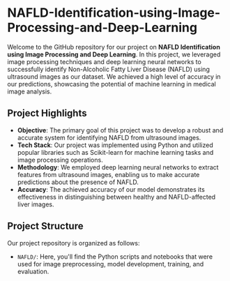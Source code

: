 # NAFLD-Identification-using-Image-Processing-and-Deep-Learning

Welcome to the GitHub repository for our project on **NAFLD Identification using Image Processing and Deep Learning**. In this project, we leveraged image processing techniques and deep learning neural networks to successfully identify Non-Alcoholic Fatty Liver Disease (NAFLD) using ultrasound images as our dataset. We achieved a high level of accuracy in our predictions, showcasing the potential of machine learning in medical image analysis.

## Project Highlights

- **Objective**: The primary goal of this project was to develop a robust and accurate system for identifying NAFLD from ultrasound images.
- **Tech Stack**: Our project was implemented using Python and utilized popular libraries such as Scikit-learn for machine learning tasks and image processing operations.
- **Methodology**: We employed deep learning neural networks to extract features from ultrasound images, enabling us to make accurate predictions about the presence of NAFLD.
- **Accuracy**: The achieved accuracy of our model demonstrates its effectiveness in distinguishing between healthy and NAFLD-affected liver images.

## Project Structure

Our project repository is organized as follows:

- `NAFLD/`: Here, you'll find the Python scripts and notebooks that were used for image preprocessing, model development, training, and evaluation.
